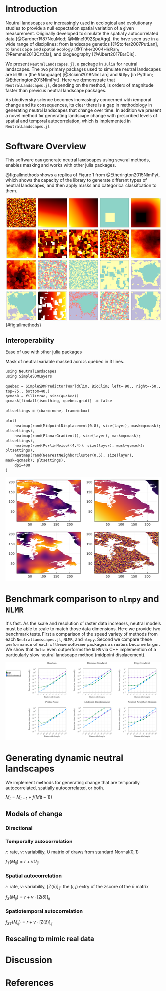 # Introduction

Neutral landscapes are increasingly used in ecological and
evolutionary studies to provide a  null expectation spatial variation
of a given measurement. Originally developed to simulate the spatially
autocorrelated data [@Gardner1987NeuMod; @Milne1992SpaAgg], the have
seen use in a wide range of disciplines: from landscape genetics
[@Storfer2007PutLan], to landscape and spatial ecology
[@Tinker2004HisRan; @Remmel2013CatCla], and biogeography
[@Albert2017BarDis].

We present `NeutralLandscapes.jl`, a package in `Julia` for neutral
landscapes.  The two primary packages used to simulate neutral
landscapes are `NLMR` in (the `R` language) [@Sciaini2018NlmLan] and
`NLMpy` [in Python; @Etherington2015NlmPyt].  Here we demonstrate that
`NeutralLandscapes.jl`, depending on the method, is orders of
magnitude faster than previous neutral landscape packages.

As biodiversity science becomes increasingly concerned with temporal
change and its consequences, its clear there is a gap in methodology
in generating neutral landscapes that change over time.  In addition
we present a novel method for generating landscape change with
prescribed  levels of spatial and temporal autocorrelation, which is
implemented in `NeutralLandscapes.jl`


# Software Overview

This software can generate neutral landscapes using several methods,
enables masking and works with other julia packages.

@fig:allmethods shows a replica of Figure 1 from
@Etherington2015NlmPyt, which shows the capacity of the library to
generate different types of neutral landscapes, and then apply masks
and categorical classifcation to them.

![Recreation of the figure in `nlmpy` paper and the source, supplied in less than 40 lines of code.](./figures/figure1.png){#fig:allmethods}


## Interoperability

Ease of use with other julia packages

Mask of neutral variable masked across quebec in 3 lines.

```
using NeutralLandscapes
using SimpleSDMLayers

quebec = SimpleSDMPredictor(WorldClim, BioClim; left=-90., right=-50., top=75., bottom=40.)
qcmask = fill(true, size(quebec))
qcmask[findall(isnothing, quebec.grid)] .= false

pltsettings = (cbar=:none, frame=:box)

plot(
    heatmap(rand(MidpointDisplacement(0.8), size(layer), mask=qcmask); pltsettings),
    heatmap(rand(PlanarGradient(), size(layer), mask=qcmask); pltsettings),
    heatmap(rand(PerlinNoise((4,4)), size(layer), mask=qcmask); pltsettings),
    heatmap(rand(NearestNeighborCluster(0.5), size(layer), mask=qcmask); pltsettings),
    dpi=400
)
```

![todo](./figures/interoperable.png)

# Benchmark comparison to `nlmpy` and `NLMR`

It's fast. As the scale and resolution of raster data increases,
neutral models must be able to scale to match those data dimensions.
Here we provide two benchmark tests. First a comparison of the speed
variety of methods from each `NeutralLandscapes.jl`, `NLMR`, and
`nlmpy`. Second we compare these performance of each of these software
packages as rasters become larger. We show that `Julia` even
outperforms the `NLMR` via C++ implemention of a particularly slow
neutral landscape method (midpoint displacement).


![todo](./figures/benchmark.png)

# Generating dynamic neutral landscapes

We implement methods for generating change that are temporally
autocorrelated, spatially autocorrelated, or both. 

$M_t = M_{t-1} + f(M(t-1))$

## Models of change

### Directional

### Temporally autocorrelation

$r$: rate, $v$: variability, $U$ matrix of draws from standard $\text{Normal}(0,1)$

$f_{T}(M_{ij}) = r + vU_{ij}$

### Spatial autocorrelation
$r$: rate, $v$: variability, $[Z(\delta)]_{ij}$: the $(i,j)$ entry of the zscore of the $\delta$ matrix

$f_{S}(M_{ij}) = r + v \cdot [Z(\delta)]_{ij}$

### Spatiotemporal autocorrelation

$f_{ST}(M_{ij}) = r + v \cdot [Z(\delta)]_{ij}$



## Rescaling to mimic real data

# Discussion

# References
